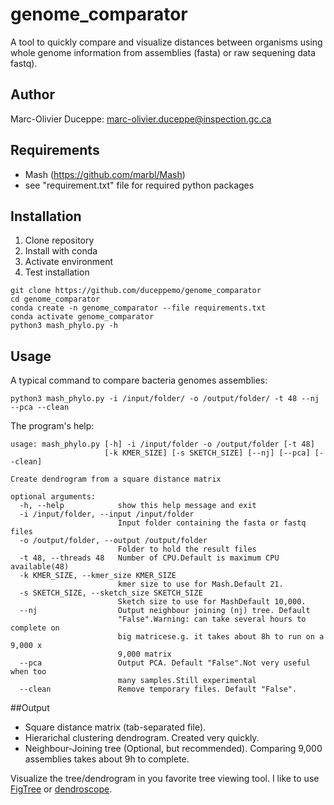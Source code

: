 # genome_comparator
A tool to quickly compare and visualize distances between organisms using whole genome information from assemblies
(fasta) or raw sequening data fastq).


## Author
Marc-Olivier Duceppe: marc-olivier.duceppe@inspection.gc.ca

## Requirements
* Mash (https://github.com/marbl/Mash)
* see "requirement.txt" file for required python packages

## Installation
1. Clone repository
2. Install with conda
3. Activate environment
4. Test installation
```
git clone https://github.com/duceppemo/genome_comparator
cd genome_comparator
conda create -n genome_comparator --file requirements.txt
conda activate genome_comparator
python3 mash_phylo.py -h
```

## Usage
A typical command to compare bacteria genomes assemblies:
```
python3 mash_phylo.py -i /input/folder/ -o /output/folder/ -t 48 --nj --pca --clean
```
The program's help:
```
usage: mash_phylo.py [-h] -i /input/folder -o /output/folder [-t 48]
                     [-k KMER_SIZE] [-s SKETCH_SIZE] [--nj] [--pca] [--clean]

Create dendrogram from a square distance matrix

optional arguments:
  -h, --help            show this help message and exit
  -i /input/folder, --input /input/folder
                        Input folder containing the fasta or fastq files
  -o /output/folder, --output /output/folder
                        Folder to hold the result files
  -t 48, --threads 48   Number of CPU.Default is maximum CPU available(48)
  -k KMER_SIZE, --kmer_size KMER_SIZE
                        kmer size to use for Mash.Default 21.
  -s SKETCH_SIZE, --sketch_size SKETCH_SIZE
                        Sketch size to use for MashDefault 10,000.
  --nj                  Output neighbour joining (nj) tree. Default
                        "False".Warning: can take several hours to complete on
                        big matricese.g. it takes about 8h to run on a 9,000 x
                        9,000 matrix
  --pca                 Output PCA. Default "False".Not very useful when too
                        many samples.Still experimental
  --clean               Remove temporary files. Default "False".
```

##Output

* Square distance matrix (tab-separated file).
* Hierarichal clustering dendrogram. Created very quickly.
* Neighbour-Joining tree (Optional, but recommended). Comparing 9,000 assemblies takes about 9h to complete.

Visualize the tree/dendrogram in you favorite tree viewing tool. I like to use 
[FigTree](http://tree.bio.ed.ac.uk/software/figtree/) or 
[dendroscope](http://ab.inf.uni-tuebingen.de/software/dendroscope/welcome.html).
